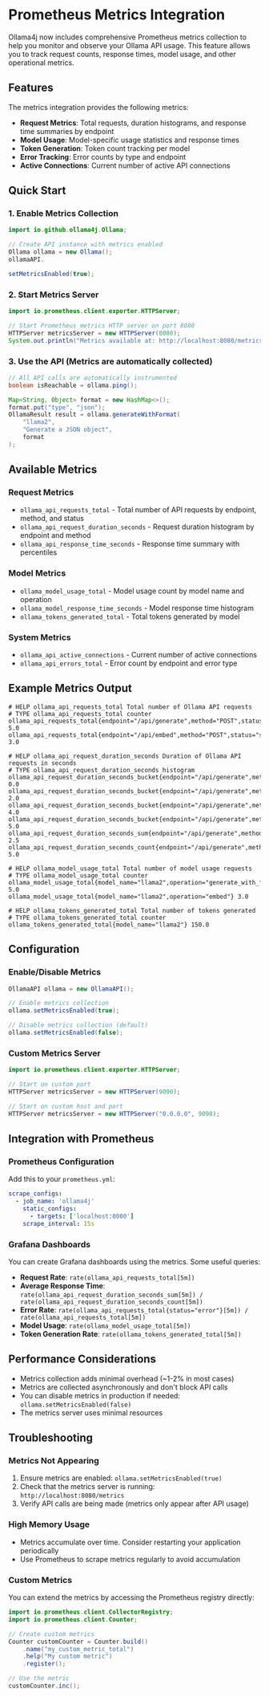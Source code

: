 # Prometheus Metrics Integration

Ollama4j now includes comprehensive Prometheus metrics collection to help you monitor and observe your Ollama API usage. This feature allows you to track request counts, response times, model usage, and other operational metrics.

## Features

The metrics integration provides the following metrics:

- **Request Metrics**: Total requests, duration histograms, and response time summaries by endpoint
- **Model Usage**: Model-specific usage statistics and response times
- **Token Generation**: Token count tracking per model
- **Error Tracking**: Error counts by type and endpoint
- **Active Connections**: Current number of active API connections

## Quick Start

### 1. Enable Metrics Collection

```java
import io.github.ollama4j.Ollama;

// Create API instance with metrics enabled
Ollama ollama = new Ollama();
ollamaAPI.

setMetricsEnabled(true);
```

### 2. Start Metrics Server

```java
import io.prometheus.client.exporter.HTTPServer;

// Start Prometheus metrics HTTP server on port 8080
HTTPServer metricsServer = new HTTPServer(8080);
System.out.println("Metrics available at: http://localhost:8080/metrics");
```

### 3. Use the API (Metrics are automatically collected)

```java
// All API calls are automatically instrumented
boolean isReachable = ollama.ping();

Map<String, Object> format = new HashMap<>();
format.put("type", "json");
OllamaResult result = ollama.generateWithFormat(
    "llama2",
    "Generate a JSON object",
    format
);
```

## Available Metrics

### Request Metrics

- `ollama_api_requests_total` - Total number of API requests by endpoint, method, and status
- `ollama_api_request_duration_seconds` - Request duration histogram by endpoint and method
- `ollama_api_response_time_seconds` - Response time summary with percentiles

### Model Metrics

- `ollama_model_usage_total` - Model usage count by model name and operation
- `ollama_model_response_time_seconds` - Model response time histogram
- `ollama_tokens_generated_total` - Total tokens generated by model

### System Metrics

- `ollama_api_active_connections` - Current number of active connections
- `ollama_api_errors_total` - Error count by endpoint and error type

## Example Metrics Output

```
# HELP ollama_api_requests_total Total number of Ollama API requests
# TYPE ollama_api_requests_total counter
ollama_api_requests_total{endpoint="/api/generate",method="POST",status="success"} 5.0
ollama_api_requests_total{endpoint="/api/embed",method="POST",status="success"} 3.0

# HELP ollama_api_request_duration_seconds Duration of Ollama API requests in seconds
# TYPE ollama_api_request_duration_seconds histogram
ollama_api_request_duration_seconds_bucket{endpoint="/api/generate",method="POST",le="0.1"} 0.0
ollama_api_request_duration_seconds_bucket{endpoint="/api/generate",method="POST",le="0.5"} 2.0
ollama_api_request_duration_seconds_bucket{endpoint="/api/generate",method="POST",le="1.0"} 4.0
ollama_api_request_duration_seconds_bucket{endpoint="/api/generate",method="POST",le="+Inf"} 5.0
ollama_api_request_duration_seconds_sum{endpoint="/api/generate",method="POST"} 2.5
ollama_api_request_duration_seconds_count{endpoint="/api/generate",method="POST"} 5.0

# HELP ollama_model_usage_total Total number of model usage requests
# TYPE ollama_model_usage_total counter
ollama_model_usage_total{model_name="llama2",operation="generate_with_format"} 5.0
ollama_model_usage_total{model_name="llama2",operation="embed"} 3.0

# HELP ollama_tokens_generated_total Total number of tokens generated
# TYPE ollama_tokens_generated_total counter
ollama_tokens_generated_total{model_name="llama2"} 150.0
```

## Configuration

### Enable/Disable Metrics

```java
OllamaAPI ollama = new OllamaAPI();

// Enable metrics collection
ollama.setMetricsEnabled(true);

// Disable metrics collection (default)
ollama.setMetricsEnabled(false);
```

### Custom Metrics Server

```java
import io.prometheus.client.exporter.HTTPServer;

// Start on custom port
HTTPServer metricsServer = new HTTPServer(9090);

// Start on custom host and port
HTTPServer metricsServer = new HTTPServer("0.0.0.0", 9090);
```

## Integration with Prometheus

### Prometheus Configuration

Add this to your `prometheus.yml`:

```yaml
scrape_configs:
  - job_name: 'ollama4j'
    static_configs:
      - targets: ['localhost:8080']
    scrape_interval: 15s
```

### Grafana Dashboards

You can create Grafana dashboards using the metrics. Some useful queries:

- **Request Rate**: `rate(ollama_api_requests_total[5m])`
- **Average Response Time**: `rate(ollama_api_request_duration_seconds_sum[5m]) / rate(ollama_api_request_duration_seconds_count[5m])`
- **Error Rate**: `rate(ollama_api_requests_total{status="error"}[5m]) / rate(ollama_api_requests_total[5m])`
- **Model Usage**: `rate(ollama_model_usage_total[5m])`
- **Token Generation Rate**: `rate(ollama_tokens_generated_total[5m])`

## Performance Considerations

- Metrics collection adds minimal overhead (~1-2% in most cases)
- Metrics are collected asynchronously and don't block API calls
- You can disable metrics in production if needed: `ollama.setMetricsEnabled(false)`
- The metrics server uses minimal resources

## Troubleshooting

### Metrics Not Appearing

1. Ensure metrics are enabled: `ollama.setMetricsEnabled(true)`
2. Check that the metrics server is running: `http://localhost:8080/metrics`
3. Verify API calls are being made (metrics only appear after API usage)

### High Memory Usage

- Metrics accumulate over time. Consider restarting your application periodically
- Use Prometheus to scrape metrics regularly to avoid accumulation

### Custom Metrics

You can extend the metrics by accessing the Prometheus registry directly:

```java
import io.prometheus.client.CollectorRegistry;
import io.prometheus.client.Counter;

// Create custom metrics
Counter customCounter = Counter.build()
    .name("my_custom_metric_total")
    .help("My custom metric")
    .register();

// Use the metric
customCounter.inc();
```
